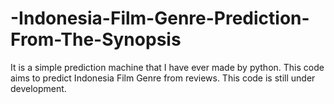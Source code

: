 # -Indonesia-Film-Genre-Prediction-From-The-Synopsis
It is a simple prediction machine that I have ever made by python. This code aims to predict Indonesia Film Genre from reviews. This code is still under development.

